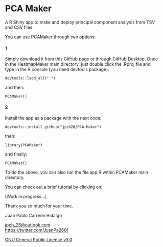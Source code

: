 PCA Maker
================

A R Shiny app to make and deploy principal component analysis from TSV and CSV files.

You can use PCAMaker through two options:

#### 1

Simply download it from this GitHub page or through GitHub Desktop. Once in the HeatmapMaker main directory, just double click the .Rproj file and type in the R console (you need devtools package):

`devtools::laod_all(".")`

and then:

`PCAMaker()`

#### 2

Install the app as a package with the next code:

`devtools::install_github("jpch26/PCA-Maker")`

then:

`library(PCAMaker)`

and finally:

`PCAMaker()`  

To do the above, you can also run the file app.R within PCAMaker main directory.

You can check out a brief tutorial by clicking on:  

[Work in progress...]

Thank you so much for your time.  

Juan Pablo Carreón Hidalgo

<jpch_26@outlook.com>  
<https://twitter.com/JuanPa2601>

[GNU General Public License v3.0](https://www.gnu.org/licenses/gpl-3.0.html)
